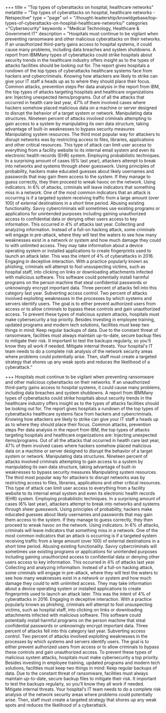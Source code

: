 +++
title = "Top types of cyberattacks on hospital, healthcare networks"
metatitle = "Top types of cyberattacks on hospital, healthcare networks - Netspective"
type = "page"
url = "/thought-leadership/knowldgebase/top-types-of-cyberattacks-on-hospital-healthcare-networks/"
categories ="Cybersecurity"
keywords = "Medical Technology, Healthcare & Government IT"
description = "Hospitals must continue to be vigilant when preventing ransomware and other malicious cyberattacks on their networks. If an unauthorized third-party gains access to hospital systems, it could cause many problems, including data breaches and system shutdowns. A report from IBMMany types of cyberattacks could strike hospitals about security trends in the healthcare industry offers insight as to the types of attacks facilities should be looking out for. The report gives hospitals a rundown of the top types of cyberattacks healthcare systems face from hackers and cybercriminals. Knowing how attackers are likely to strike can give your IT staff a heads up as to where they should place their focus. Common attacks, prevention steps Per data analysis in the report from IBM, the top types of attacks targeting hospitals and healthcare organizations are: Injecting unexpected items/programs. Out of all the attacks that occurred in health care last year, 47% of them involved cases where hackers somehow placed malicious data on a machine or server designed to disrupt the behavior of a target system or network. Manipulating data structures. Nineteen percent of attacks involved criminals attempting to gain access to a system by manipulating its own data structure, taking advantage of built-in weaknesses to bypass security measures Manipulating system resources. The third most popular way for attackers to disrupt networks was by restricting access to files, libraries, applications and other critical resources. This type of attack can limit user access to everything from a facility website to its internal email system and even its electronic health records (EHR) system. Employing probabilistic techniques. In a surprising amount of cases (6% last year), attackers attempt to break into networks and systems through sheer guesswork. Using principles of probability, hackers make educated guesses about likely usernames and passwords that may gain them access to the system. If they manage to guess correctly, they then proceed to wreak havoc on the network. Using indicators. In 6% of attacks, criminals will leave indicators that something miss in a network. One of the most common indicators that an attack is occurring is if a targeted system receiving traffic from a large amount (over 100) of external destinations in a short time period. Abusing existing functionality. Savvy cybercriminals will sometimes use existing programs or applications for unintended purposes including gaining unauthorized access to confidential data or denying other users access to key information. This occurred in 4% of attacks last year. Collecting and analyzing information. Instead of a full-on hacking attack, some criminals will engage in pre-attack, where they will test the waters to see how many weaknesses exist in a network or system and how much damage they could to with unlimited access. They may take information about a device operating system or installed applications to create fingerprints used to launch an attack later. This was the intent of 4% of cyberattacks in 2016. Engaging in deceptive interaction. With a practice popularly known as phishing, criminals will attempt to fool unsuspecting victims, such as hospital staff, into clicking on links or downloading attachments infected with malicious software. This software could potentially install harmful programs on the person machine that steal confidential passwords or unknowingly encrypt important data. Three percent of attacks fell into this category last year. Subverting access control. Two percent of attacks involved exploiting weaknesses in the processes by which systems and servers identify users. The goal is to either prevent authorized users from access or to allow criminals to bypass these controls and gain unauthorized access. To prevent these types of malicious system attacks, hospitals must make cybersecurity a top priority. Besides investing in employee training, updated programs and modern tech solutions, facilities must keep two things in mind: Keep regular backups of data. Due to the constant threat of ransomware, facilities must always maintain up-to-date, secure backup files to mitigate their risk. It important to test the backups regularly, so you'll know they all work if needed. Mitigate internal threats. Your hospital's IT team needs to do a complete risk analysis of the network security areas where problems could potentially arise. Then, staff must create a targeted strategy that shores up any weak spots and reduces the likelihood of a cyberattack."
    

+++
Hospitals must continue to be vigilant when preventing ransomware and other malicious cyberattacks on their networks. If an unauthorized third-party gains access to hospital systems, it could cause many problems, including data breaches and system shutdowns. A report from IBMMany types of cyberattacks could strike hospitals about security trends in the healthcare industry offers insight as to the types of attacks facilities should be looking out for. The report gives hospitals a rundown of the top types of cyberattacks healthcare systems face from hackers and cybercriminals. Knowing how attackers are likely to strike can give your IT staff a heads up as to where they should place their focus. Common attacks, prevention steps Per data analysis in the report from IBM, the top types of attacks targeting hospitals and healthcare organizations are: Injecting unexpected items/programs. Out of all the attacks that occurred in health care last year, 47% of them involved cases where hackers somehow placed malicious data on a machine or server designed to disrupt the behavior of a target system or network. Manipulating data structures. Nineteen percent of attacks involved criminals attempting to gain access to a system by manipulating its own data structure, taking advantage of built-in weaknesses to bypass security measures Manipulating system resources. The third most popular way for attackers to disrupt networks was by restricting access to files, libraries, applications and other critical resources. This type of attack can limit user access to everything from a facility website to its internal email system and even its electronic health records (EHR) system. Employing probabilistic techniques. In a surprising amount of cases (6% last year), attackers attempt to break into networks and systems through sheer guesswork. Using principles of probability, hackers make educated guesses about likely usernames and passwords that may gain them access to the system. If they manage to guess correctly, they then proceed to wreak havoc on the network. Using indicators. In 6% of attacks, criminals will leave indicators that something miss in a network. One of the most common indicators that an attack is occurring is if a targeted system receiving traffic from a large amount (over 100) of external destinations in a short time period. Abusing existing functionality. Savvy cybercriminals will sometimes use existing programs or applications for unintended purposes including gaining unauthorized access to confidential data or denying other users access to key information. This occurred in 4% of attacks last year. Collecting and analyzing information. Instead of a full-on hacking attack, some criminals will engage in pre-attack, where they will test the waters to see how many weaknesses exist in a network or system and how much damage they could to with unlimited access. They may take information about a device operating system or installed applications to create fingerprints used to launch an attack later. This was the intent of 4% of cyberattacks in 2016. Engaging in deceptive interaction. With a practice popularly known as phishing, criminals will attempt to fool unsuspecting victims, such as hospital staff, into clicking on links or downloading attachments infected with malicious software. This software could potentially install harmful programs on the person machine that steal confidential passwords or unknowingly encrypt important data. Three percent of attacks fell into this category last year. Subverting access control. Two percent of attacks involved exploiting weaknesses in the processes by which systems and servers identify users. The goal is to either prevent authorized users from access or to allow criminals to bypass these controls and gain unauthorized access. To prevent these types of malicious system attacks, hospitals must make cybersecurity a top priority. Besides investing in employee training, updated programs and modern tech solutions, facilities must keep two things in mind: Keep regular backups of data. Due to the constant threat of ransomware, facilities must always maintain up-to-date, secure backup files to mitigate their risk. It important to test the backups regularly, so you'll know they all work if needed. Mitigate internal threats. Your hospital's IT team needs to do a complete risk analysis of the network security areas where problems could potentially arise. Then, staff must create a targeted strategy that shores up any weak spots and reduces the likelihood of a cyberattack.